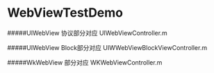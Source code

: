 # WebViewTestDemo


#####UIWebView 协议部分对应  UIWebViewController.m

#####UIWebView Block部分对应  UIWWebViewBlockViewController.m

#####WkWebView 部分对应  WKWebViewController.m

